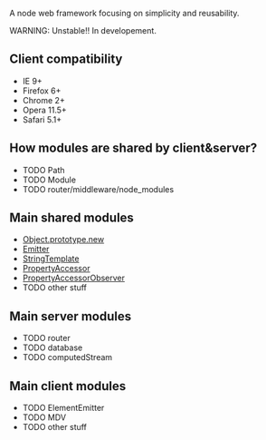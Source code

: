 A node web framework focusing on simplicity and reusability.

WARNING: Unstable!! In developement.

## Client compatibility

- IE 9+
- Firefox 6+
- Chrome 2+
- Opera 11.5+
- Safari 5.1+

## How modules are shared by client&server?

- TODO Path
- TODO Module
- TODO router/middleware/node_modules

## Main shared modules

- [Object.prototype.new](/app/node_modules/core/Object.prototype.new)
- [Emitter](/app/node_modules/Emitter)
- [StringTemplate](/app/node_modules/StringTemplate)
- [PropertyAccessor](/app/node_modules/PropertyAccessor)
- [PropertyAccessorObserver](/app/node_modules/PropertyAccessorObserver)
- TODO other stuff

## Main server modules

- TODO router
- TODO database
- TODO computedStream

## Main client modules

- TODO ElementEmitter
- TODO MDV
- TODO other stuff
